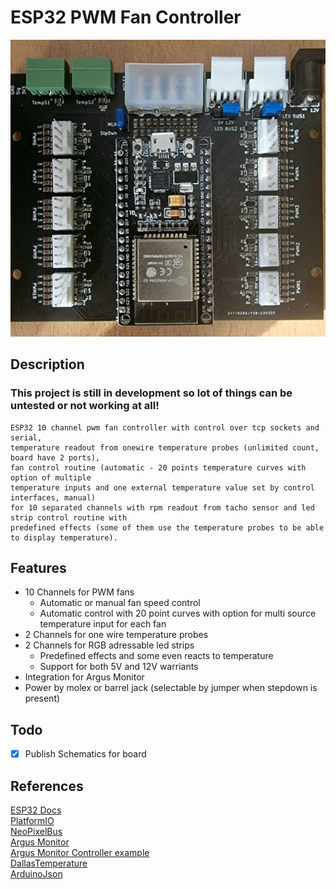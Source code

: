 # ESP32 PWM Fan Controller

![Image of final board](/media/20230403_162902.jpg)

## Description
### This project is still in development so lot of things can be untested or not working at all!

```text
ESP32 10 channel pwm fan controller with control over tcp sockets and serial, 
temperature readout from onewire temperature probes (unlimited count, board have 2 ports), 
fan control routine (automatic - 20 points temperature curves with option of multiple 
temperature inputs and one external temperature value set by control interfaces, manual) 
for 10 separated channels with rpm readout from tacho sensor and led strip control routine with 
predefined effects (some of them use the temperature probes to be able to display temperature).
```

## Features

* 10 Channels for PWM fans
  * Automatic or manual fan speed control
  * Automatic control with 20 point curves with option for multi source temperature input for each fan
* 2 Channels for one wire temperature probes
* 2 Channels for RGB adressable led strips
  * Predefined effects and some even reacts to temperature
  * Support for both 5V and 12V warriants
* Integration for Argus Monitor
* Power by molex or barrel jack (selectable by jumper when stepdown is present)

## Todo

- [x] Publish Schematics for board

## References

[ESP32 Docs](https://docs.espressif.com/projects/esp-idf/en/latest/esp32/) \
[PlatformIO](https://platformio.org) \
[NeoPixelBus](https://github.com/Makuna/NeoPixelBus) \
[Argus Monitor](https://www.argusmonitor.com) \
[Argus Monitor Controller example](https://github.com/openfancontrol/arguscontroller) \
[DallasTemperature](https://github.com/milesburton/Arduino-Temperature-Control-Library) \
[ArduinoJson](https://github.com/bblanchon/ArduinoJson)
